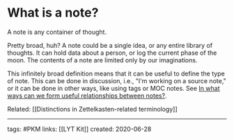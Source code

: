 # What is a note?
A note is any container of thought. 

Pretty broad, huh? A note could be a single idea, or any entire library of thoughts. It can hold data about a person, or log the current phase of the moon. The contents of a note are limited only by our imaginations. 

This infinitely broad definition means that it can be useful to define the type of note. This can be done in discussion, i.e., "I'm working on a source note," or it can be done in other ways, like using tags or MOC notes. See [In what ways can we form useful relationships between notes?](https://medium.com/@nickmilo22/in-what-ways-can-we-form-useful-relationships-between-notes-9b9ec46973c6?source=friends_link&sk=2d046d81486ed09694d1f5e36e52ff00).

Related: [[Distinctions in Zettelkasten-related terminology]]

---
tags: #PKM 
links: [[LYT Kit]]
created: 2020-06-28